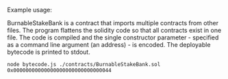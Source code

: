 Example usage:

BurnableStakeBank is a contract that imports multiple contracts from other files. The program flattens the solidity code
so that all contracts exist in one file. The code is compiled and the single constructor parameter - specified
as a command line argument (an address) - is encoded. The deployable bytecode is printed to stdout.

```
node bytecode.js ./contracts/BurnableStakeBank.sol 0x00000000000000000000000000000044
```
